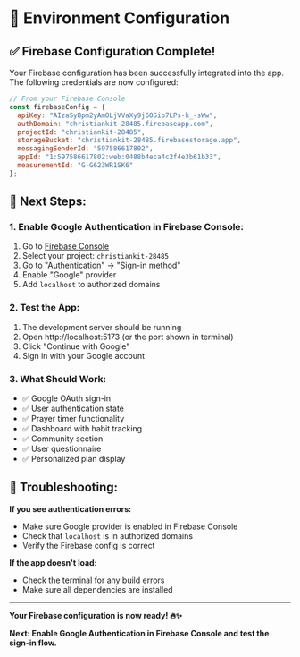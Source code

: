 # 🔧 Environment Configuration

## ✅ Firebase Configuration Complete!

Your Firebase configuration has been successfully integrated into the app. The following credentials are now configured:

```javascript
// From your Firebase Console
const firebaseConfig = {
  apiKey: "AIzaSyBpm2yAmOLjVVaXy9j6OSip7LPs-k_-sWw",
  authDomain: "christiankit-28485.firebaseapp.com",
  projectId: "christiankit-28485",
  storageBucket: "christiankit-28485.firebasestorage.app",
  messagingSenderId: "597586617802",
  appId: "1:597586617802:web:0488b4eca4c2f4e3b61b33",
  measurementId: "G-G623WR1SK6"
};
```

## 🚀 Next Steps:

### **1. Enable Google Authentication in Firebase Console:**
1. Go to [Firebase Console](https://console.firebase.google.com/)
2. Select your project: `christiankit-28485`
3. Go to "Authentication" → "Sign-in method"
4. Enable "Google" provider
5. Add `localhost` to authorized domains

### **2. Test the App:**
1. The development server should be running
2. Open http://localhost:5173 (or the port shown in terminal)
3. Click "Continue with Google"
4. Sign in with your Google account

### **3. What Should Work:**
- ✅ Google OAuth sign-in
- ✅ User authentication state
- ✅ Prayer timer functionality
- ✅ Dashboard with habit tracking
- ✅ Community section
- ✅ User questionnaire
- ✅ Personalized plan display

## 🔧 Troubleshooting:

**If you see authentication errors:**
- Make sure Google provider is enabled in Firebase Console
- Check that `localhost` is in authorized domains
- Verify the Firebase config is correct

**If the app doesn't load:**
- Check the terminal for any build errors
- Make sure all dependencies are installed

---

**Your Firebase configuration is now ready! 🔥✨**

**Next: Enable Google Authentication in Firebase Console and test the sign-in flow.**
